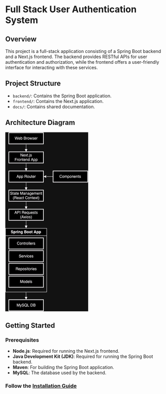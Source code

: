 # Full Stack User Authentication System

## Overview
This project is a full-stack application consisting of a Spring Boot backend and a Next.js frontend. The backend provides RESTful APIs for user authentication and authorization, while the frontend offers a user-friendly interface for interacting with these services.

## Project Structure
- `backend/`: Contains the Spring Boot application.
- `frontend/`: Contains the Next.js application.
- `docs/`: Contains shared documentation.
  
## Architecture Diagram
![Architecture Diagram](/docs/architecture.png)



## Getting Started
### Prerequisites
- **Node.js**: Required for running the Next.js frontend.
- **Java Development Kit (JDK)**: Required for running the Spring Boot backend.
- **Maven**: For building the Spring Boot application.
- **MySQL**: The database used by the backend.

### Follow the [Installation Guide](/docs/INSTALLATION.md)

